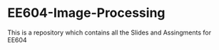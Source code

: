 # EE604-Image-Processing

This is a repository which contains all the Slides and Assingments for EE604
